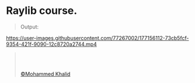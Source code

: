 # Raylib course.

> Output:
>
> <p align="center">
https://user-images.githubusercontent.com/77267002/177156112-73cb5fcf-9354-421f-9090-12c8720a2744.mp4
> </p>
> 
> <br>
> <br>
> <br>
> <a href="https://github.com/glULTRA" class="btn btn-primary"> &copy;Mohammed Khalid </a>
